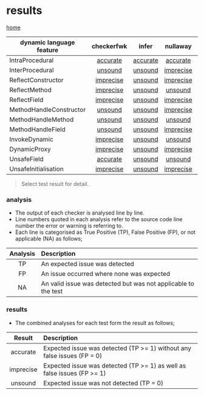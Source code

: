 # results

[home](https://github.com/michaelemery/staticanalysis)

| dynamic language feature | checkerfwk | infer | nullaway | pmd | spotbugs |
| --- | :---: | :---: | :---: | :---: | :---: |
| IntraProcedural | [accurate](https://github.com/michaelemery/staticanalysis/blob/master/results/checkerframework.md#IntraProcedural) | [accurate](https://github.com/michaelemery/staticanalysis/blob/master/results/infer.md#IntraProcedural) | [accurate](https://github.com/michaelemery/staticanalysis/blob/master/results/nullaway.md#IntraProcedural) | [unsound](https://github.com/michaelemery/staticanalysis/blob/master/results/pmd.md#IntraProcedural) | [accurate](https://github.com/michaelemery/staticanalysis/blob/master/results/spotbugs.md#IntraProcedural) |
| InterProcedural | [unsound](https://github.com/michaelemery/staticanalysis/blob/master/results/checkerframework.md#InterProcedural) | [unsound](https://github.com/michaelemery/staticanalysis/blob/master/results/infer.md#InterProcedural) | [imprecise](https://github.com/michaelemery/staticanalysis/blob/master/results/nullaway.md#InterProcedural) | [unsound](https://github.com/michaelemery/staticanalysis/blob/master/results/pmd.md#InterProcedural) | [unsound](https://github.com/michaelemery/staticanalysis/blob/master/results/spotbugs.md#InterProcedural) |
| ReflectConstructor | [imprecise](https://github.com/michaelemery/staticanalysis/blob/master/results/checkerframework.md#ReflectConstructor) | [unsound](https://github.com/michaelemery/staticanalysis/blob/master/results/infer.md#ReflectConstructor) | [imprecise](https://github.com/michaelemery/staticanalysis/blob/master/results/nullaway.md#ReflectConstructor) | [unsound](https://github.com/michaelemery/staticanalysis/blob/master/results/pmd.md#ReflectConstructor) | [unsound](https://github.com/michaelemery/staticanalysis/blob/master/results/spotbugs.md#ReflectConstructor) |
| ReflectMethod | [imprecise](https://github.com/michaelemery/staticanalysis/blob/master/results/checkerframework.md#ReflectMethod) | [unsound](https://github.com/michaelemery/staticanalysis/blob/master/results/infer.md#ReflectMethod) | [unsound](https://github.com/michaelemery/staticanalysis/blob/master/results/nullaway.md#ReflectMethod) | [unsound](https://github.com/michaelemery/staticanalysis/blob/master/results/pmd.md#ReflectMethod) | [unsound](https://github.com/michaelemery/staticanalysis/blob/master/results/spotbugs.md#ReflectMethod) |
| ReflectField | [imprecise](https://github.com/michaelemery/staticanalysis/blob/master/results/checkerframework.md#ReflectField) | [unsound](https://github.com/michaelemery/staticanalysis/blob/master/results/infer.md#ReflectField) | [imprecise](https://github.com/michaelemery/staticanalysis/blob/master/results/nullaway.md#ReflectField) | [unsound](https://github.com/michaelemery/staticanalysis/blob/master/results/pmd.md#ReflectField) | [unsound](https://github.com/michaelemery/staticanalysis/blob/master/results/spotbugs.md#ReflectField) |
| MethodHandleConstructor | [unsound](https://github.com/michaelemery/staticanalysis/blob/master/results/checkerframework.md#MethodHandleConstructor) | [unsound](https://github.com/michaelemery/staticanalysis/blob/master/results/infer.md#MethodHandleConstructor) | [imprecise](https://github.com/michaelemery/staticanalysis/blob/master/results/nullaway.md#MethodHandleConstructor) | [unsound](https://github.com/michaelemery/staticanalysis/blob/master/results/pmd.md#MethodHandleConstructor) | [unsound](https://github.com/michaelemery/staticanalysis/blob/master/results/spotbugs.md#MethodHandleConstructor) |
| MethodHandleMethod | [unsound](https://github.com/michaelemery/staticanalysis/blob/master/results/checkerframework.md#MethodHandleMethod) | [unsound](https://github.com/michaelemery/staticanalysis/blob/master/results/infer.md#MethodHandleMethod) | [unsound](https://github.com/michaelemery/staticanalysis/blob/master/results/nullaway.md#MethodHandleMethod) | [unsound](https://github.com/michaelemery/staticanalysis/blob/master/results/pmd.md#MethodHandleMethod) | [unsound](https://github.com/michaelemery/staticanalysis/blob/master/results/spotbugs.md#MethodHandleMethod) |
| MethodHandleField | [unsound](https://github.com/michaelemery/staticanalysis/blob/master/results/checkerframework.md#MethodHandleField) | [unsound](https://github.com/michaelemery/staticanalysis/blob/master/results/infer.md#MethodHandleField) | [imprecise](https://github.com/michaelemery/staticanalysis/blob/master/results/nullaway.md#MethodHandleField) | [unsound](https://github.com/michaelemery/staticanalysis/blob/master/results/pmd.md#MethodHandleField) | [unsound](https://github.com/michaelemery/staticanalysis/blob/master/results/spotbugs.md#MethodHandleField) |
| InvokeDynamic | [imprecise](https://github.com/michaelemery/staticanalysis/blob/master/results/checkerframework.md#InvokeDynamic) | [unsound](https://github.com/michaelemery/staticanalysis/blob/master/results/infer.md#InvokeDynamic) | [unsound](https://github.com/michaelemery/staticanalysis/blob/master/results/nullaway.md#InvokeDynamic) | [unsound](https://github.com/michaelemery/staticanalysis/blob/master/results/pmd.md#InvokeDynamic) | [unsound](https://github.com/michaelemery/staticanalysis/blob/master/results/spotbugs.md#InvokeDynamic) |
| DynamicProxy | [imprecise](https://github.com/michaelemery/staticanalysis/blob/master/results/checkerframework.md#DynamicProxy) | [unsound](https://github.com/michaelemery/staticanalysis/blob/master/results/infer.md#DynamicProxy) | [imprecise](https://github.com/michaelemery/staticanalysis/blob/master/results/nullaway.md#DynamicProxy) | [unsound](https://github.com/michaelemery/staticanalysis/blob/master/results/pmd.md#DynamicProxy) | [unsound](https://github.com/michaelemery/staticanalysis/blob/master/results/spotbugs.md#DynamicProxy) |
| UnsafeField | [accurate](https://github.com/michaelemery/staticanalysis/blob/master/results/checkerframework.md#UnsafeField) | [unsound](https://github.com/michaelemery/staticanalysis/blob/master/results/infer.md#UnsafeField) | [unsound](https://github.com/michaelemery/staticanalysis/blob/master/results/nullaway.md#UnsafeField) | [unsound](https://github.com/michaelemery/staticanalysis/blob/master/results/pmd.md#UnsafeField) | [unsound](https://github.com/michaelemery/staticanalysis/blob/master/results/spotbugs.md#UnsafeField) |
| UnsafeInitialisation | [imprecise](https://github.com/michaelemery/staticanalysis/blob/master/results/checkerframework.md#UnsafeInitialisation) | [unsound](https://github.com/michaelemery/staticanalysis/blob/master/results/infer.md#UnsafeInitialisation) | [imprecise](https://github.com/michaelemery/staticanalysis/blob/master/results/spotbugs.md#UnsafeInitialisation) | [unsound](https://github.com/michaelemery/staticanalysis/blob/master/results/pmd.md#UnsafeInitialisation) | [unsound](https://github.com/michaelemery/staticanalysis/blob/master/results/spotbugs.md#UnsafeInitialisation) |

> Select test result for detail.

### analysis

* The output of each checker is analysed line by line.
* Line numbers quoted in each analysis refer to the source code line number the error or warning is referring to.
* Each line is categorised as True Positive (TP), False Positive (FP), or not applicable (NA) as follows;

| Analysis | Description |
| :---: | :--- |
| TP | An expected issue was detected |
| FP | An issue occurred where none was expected |
| NA | An valid issue was detected but was not applicable to the test |

### results

* The combined analyses for each test form the result as follows;

| Result | Description |
| :---: | :--- |
| accurate | Expected issue was detected (TP >= 1) without any false issues (FP = 0) |
| imprecise | Expected issue was detected (TP >= 1) as well as false issues (FP >= 1) |
| unsound | Expected issue was not detected (TP = 0)|
